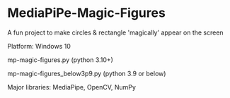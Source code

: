 # MediaPiPe-Magic-Figures
 
A fun project to make circles & rectangle 'magically' appear on the screen

Platform: Windows 10

mp-magic-figures.py (python 3.10+)

mp-magic-figures_below3p9.py (python 3.9 or below)

Major libraries: MediaPipe, OpenCV, NumPy

